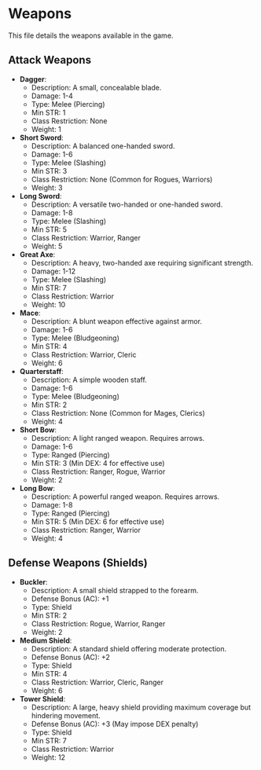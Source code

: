 # Weapons

This file details the weapons available in the game.

## Attack Weapons

*   **Dagger**:
    *   Description: A small, concealable blade.
    *   Damage: 1-4
    *   Type: Melee (Piercing)
    *   Min STR: 1
    *   Class Restriction: None
    *   Weight: 1
*   **Short Sword**:
    *   Description: A balanced one-handed sword.
    *   Damage: 1-6
    *   Type: Melee (Slashing)
    *   Min STR: 3
    *   Class Restriction: None (Common for Rogues, Warriors)
    *   Weight: 3
*   **Long Sword**:
    *   Description: A versatile two-handed or one-handed sword.
    *   Damage: 1-8
    *   Type: Melee (Slashing)
    *   Min STR: 5
    *   Class Restriction: Warrior, Ranger
    *   Weight: 5
*   **Great Axe**:
    *   Description: A heavy, two-handed axe requiring significant strength.
    *   Damage: 1-12
    *   Type: Melee (Slashing)
    *   Min STR: 7
    *   Class Restriction: Warrior
    *   Weight: 10
*   **Mace**:
    *   Description: A blunt weapon effective against armor.
    *   Damage: 1-6
    *   Type: Melee (Bludgeoning)
    *   Min STR: 4
    *   Class Restriction: Warrior, Cleric
    *   Weight: 6
*   **Quarterstaff**:
    *   Description: A simple wooden staff.
    *   Damage: 1-6
    *   Type: Melee (Bludgeoning)
    *   Min STR: 2
    *   Class Restriction: None (Common for Mages, Clerics)
    *   Weight: 4
*   **Short Bow**:
    *   Description: A light ranged weapon. Requires arrows.
    *   Damage: 1-6
    *   Type: Ranged (Piercing)
    *   Min STR: 3 (Min DEX: 4 for effective use)
    *   Class Restriction: Ranger, Rogue, Warrior
    *   Weight: 2
*   **Long Bow**:
    *   Description: A powerful ranged weapon. Requires arrows.
    *   Damage: 1-8
    *   Type: Ranged (Piercing)
    *   Min STR: 5 (Min DEX: 6 for effective use)
    *   Class Restriction: Ranger, Warrior
    *   Weight: 4

## Defense Weapons (Shields)

*   **Buckler**:
    *   Description: A small shield strapped to the forearm.
    *   Defense Bonus (AC): +1
    *   Type: Shield
    *   Min STR: 2
    *   Class Restriction: Rogue, Warrior, Ranger
    *   Weight: 2
*   **Medium Shield**:
    *   Description: A standard shield offering moderate protection.
    *   Defense Bonus (AC): +2
    *   Type: Shield
    *   Min STR: 4
    *   Class Restriction: Warrior, Cleric, Ranger
    *   Weight: 6
*   **Tower Shield**:
    *   Description: A large, heavy shield providing maximum coverage but hindering movement.
    *   Defense Bonus (AC): +3 (May impose DEX penalty)
    *   Type: Shield
    *   Min STR: 7
    *   Class Restriction: Warrior
    *   Weight: 12
